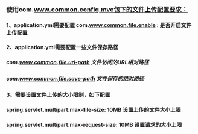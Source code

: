 ### 使用com.www.common.config.mvc包下的文件上传配置要求：
#### 1、application.yml需要配置 com.www.common.file.enable : 是否开启文件上传配置
#### 2、application.yml需要配置一些文件保存路径
##### com.www.common.file.url-path 文件访问的URL相对路径
##### com.www.common.file.save-path 文件保存的绝对路径
#### 3、需要设置文件上传的大小限制，如下配置
#### spring.servlet.multipart.max-file-size: 10MB   设置上传的文件大小上限
#### spring.servlet.multipart.max-request-size: 10MB 设置请求的大小上限